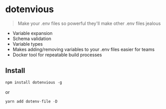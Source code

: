 # dotenvious

> Make your .env files so powerful they'll make other .env files jealous

- Variable expansion
- Schema validation
- Variable types
- Makes adding/removing variables to your .env files easier for teams
- Docker tool for repeatable build processes

## Install

```js
npm install dotenvious -g
```

or

```js
yarn add dotenv-file -D
```